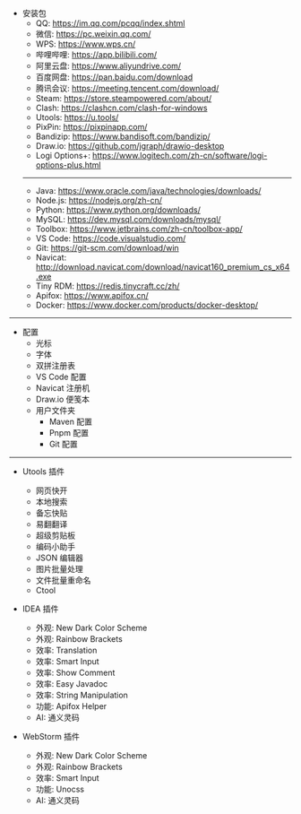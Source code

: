 - 安装包
    - QQ: https://im.qq.com/pcqq/index.shtml
    - 微信: https://pc.weixin.qq.com/
    - WPS: https://www.wps.cn/
    - 哔哩哔哩: https://app.bilibili.com/
    - 阿里云盘: https://www.aliyundrive.com/
    - 百度网盘: https://pan.baidu.com/download
    - 腾讯会议: https://meeting.tencent.com/download/
    - Steam: https://store.steampowered.com/about/
    - Clash: https://clashcn.com/clash-for-windows
    - Utools: https://u.tools/
    - PixPin: https://pixpinapp.com/
    - Bandizip: https://www.bandisoft.com/bandizip/
    - Draw.io: https://github.com/jgraph/drawio-desktop
    - Logi Options+: https://www.logitech.com/zh-cn/software/logi-options-plus.html
    - ---
    - Java: https://www.oracle.com/java/technologies/downloads/
    - Node.js: https://nodejs.org/zh-cn/
    - Python: https://www.python.org/downloads/
    - MySQL: https://dev.mysql.com/downloads/mysql/
    - Toolbox: https://www.jetbrains.com/zh-cn/toolbox-app/
    - VS Code: https://code.visualstudio.com/
    - Git: https://git-scm.com/download/win
    - Navicat: http://download.navicat.com/download/navicat160_premium_cs_x64.exe
    - Tiny RDM: https://redis.tinycraft.cc/zh/
    - Apifox: https://www.apifox.cn/
    - Docker: https://www.docker.com/products/docker-desktop/

---

- 配置
    - 光标
    - 字体
    - 双拼注册表
    - VS Code 配置
    - Navicat 注册机
    - Draw.io 便笺本
    - 用户文件夹
        - Maven 配置
        - Pnpm 配置
        - Git 配置

---

- Utools 插件
    - 网页快开
    - 本地搜索
    - 备忘快贴
    - 易翻翻译
    - 超级剪贴板
    - 编码小助手
    - JSON 编辑器
    - 图片批量处理
    - 文件批量重命名
    - Ctool

- IDEA 插件
    - 外观: New Dark Color Scheme
    - 外观: Rainbow Brackets
    - 效率: Translation
    - 效率: Smart Input
    - 效率: Show Comment
    - 效率: Easy Javadoc
    - 效率: String Manipulation
    - 功能: Apifox Helper
    - AI: 通义灵码

- WebStorm 插件
    - 外观: New Dark Color Scheme
    - 外观: Rainbow Brackets
    - 效率: Smart Input
    - 功能: Unocss
    - AI: 通义灵码
